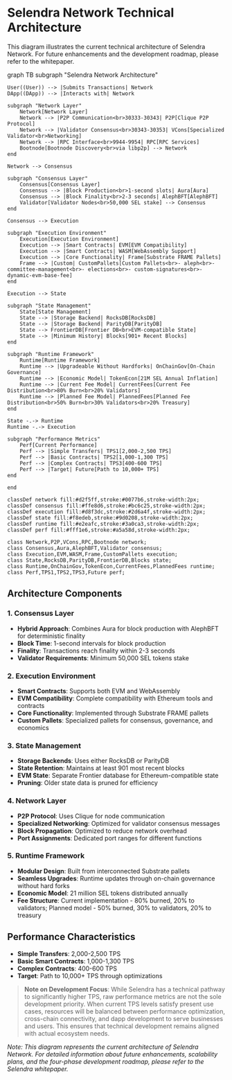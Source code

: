 # Selendra Network Technical Architecture

This diagram illustrates the current technical architecture of Selendra Network. For future enhancements and the development roadmap, please refer to the whitepaper.

graph TB
    subgraph "Selendra Network Architecture"
        
    User((User)) --> |Submits Transactions| Network
    DApp((DApp)) --> |Interacts with| Network
    
    subgraph "Network Layer"
        Network[Network Layer]
        Network --> |P2P Communication<br>30333-30343| P2P[Clique P2P Protocol]
        Network --> |Validator Consensus<br>30343-30353| VCons[Specialized Validator<br>Networking]
        Network --> |RPC Interface<br>9944-9954| RPC[RPC Services]
        Bootnode[Bootnode Discovery<br>via libp2p] --> Network
    end
    
    Network --> Consensus
    
    subgraph "Consensus Layer"
        Consensus[Consensus Layer]
        Consensus --> |Block Production<br>1-second slots| Aura[Aura]
        Consensus --> |Block Finality<br>2-3 seconds| AlephBFT[AlephBFT]
        Validator[Validator Nodes<br>50,000 SEL stake] --> Consensus
    end
    
    Consensus --> Execution
    
    subgraph "Execution Environment"
        Execution[Execution Environment]
        Execution --> |Smart Contracts| EVM[EVM Compatibility]
        Execution --> |Smart Contracts| WASM[WebAssembly Support]
        Execution --> |Core Functionality| Frame[Substrate FRAME Pallets]
        Frame --> |Custom| CustomPallets[Custom Pallets<br>- aleph<br>- committee-management<br>- elections<br>- custom-signatures<br>- dynamic-evm-base-fee]
    end
    
    Execution --> State
    
    subgraph "State Management"
        State[State Management]
        State --> |Storage Backend| RocksDB[RocksDB]
        State --> |Storage Backend| ParityDB[ParityDB]
        State --> FrontierDB[Frontier DB<br>EVM-compatible State]
        State --> |Minimum History| Blocks[901+ Recent Blocks]
    end
    
    subgraph "Runtime Framework"
        Runtime[Runtime Framework]
        Runtime --> |Upgradeable Without Hardforks| OnChainGov[On-Chain Governance]
        Runtime --> |Economic Model| TokenEcon[21M SEL Annual Inflation]
        Runtime --> |Current Fee Model| CurrentFees[Current Fee Distribution<br>80% Burn<br>20% Validators]
        Runtime --> |Planned Fee Model| PlannedFees[Planned Fee Distribution<br>50% Burn<br>30% Validators<br>20% Treasury]
    end
    
    State -.-> Runtime
    Runtime -.-> Execution
    
    subgraph "Performance Metrics"
        Perf[Current Performance]
        Perf --> |Simple Transfers| TPS1[2,000-2,500 TPS]
        Perf --> |Basic Contracts| TPS2[1,000-1,300 TPS]
        Perf --> |Complex Contracts| TPS3[400-600 TPS]
        Perf --> |Target| Future[Path to 10,000+ TPS]
    end
    
    end
    
    classDef network fill:#d2f5ff,stroke:#0077b6,stroke-width:2px;
    classDef consensus fill:#ffe8d6,stroke:#bc6c25,stroke-width:2px;
    classDef execution fill:#d8f3dc,stroke:#2d6a4f,stroke-width:2px;
    classDef state fill:#f8edeb,stroke:#9d0208,stroke-width:2px;
    classDef runtime fill:#e2eafc,stroke:#3a0ca3,stroke-width:2px;
    classDef perf fill:#fff1e6,stroke:#a5a58d,stroke-width:2px;
    
    class Network,P2P,VCons,RPC,Bootnode network;
    class Consensus,Aura,AlephBFT,Validator consensus;
    class Execution,EVM,WASM,Frame,CustomPallets execution;
    class State,RocksDB,ParityDB,FrontierDB,Blocks state;
    class Runtime,OnChainGov,TokenEcon,CurrentFees,PlannedFees runtime;
    class Perf,TPS1,TPS2,TPS3,Future perf;

## Architecture Components

### 1. Consensus Layer
- **Hybrid Approach**: Combines Aura for block production with AlephBFT for deterministic finality
- **Block Time**: 1-second intervals for block production
- **Finality**: Transactions reach finality within 2-3 seconds
- **Validator Requirements**: Minimum 50,000 SEL tokens stake

### 2. Execution Environment
- **Smart Contracts**: Supports both EVM and WebAssembly
- **EVM Compatibility**: Complete compatibility with Ethereum tools and contracts
- **Core Functionality**: Implemented through Substrate FRAME pallets
- **Custom Pallets**: Specialized pallets for consensus, governance, and economics

### 3. State Management
- **Storage Backends**: Uses either RocksDB or ParityDB
- **State Retention**: Maintains at least 901 most recent blocks
- **EVM State**: Separate Frontier database for Ethereum-compatible state
- **Pruning**: Older state data is pruned for efficiency

### 4. Network Layer
- **P2P Protocol**: Uses Clique for node communication
- **Specialized Networking**: Optimized for validator consensus messages
- **Block Propagation**: Optimized to reduce network overhead
- **Port Assignments**: Dedicated port ranges for different functions

### 5. Runtime Framework
- **Modular Design**: Built from interconnected Substrate pallets
- **Seamless Upgrades**: Runtime updates through on-chain governance without hard forks
- **Economic Model**: 21 million SEL tokens distributed annually
- **Fee Structure**: Current implementation - 80% burned, 20% to validators; Planned model - 50% burned, 30% to validators, 20% to treasury

## Performance Characteristics
- **Simple Transfers**: 2,000-2,500 TPS
- **Basic Smart Contracts**: 1,000-1,300 TPS
- **Complex Contracts**: 400-600 TPS
- **Target**: Path to 10,000+ TPS through optimizations 

> **Note on Development Focus**: While Selendra has a technical pathway to significantly higher TPS, raw performance metrics are not the sole development priority. When current TPS levels satisfy present use cases, resources will be balanced between performance optimization, cross-chain connectivity, and dapp development to serve businesses and users. This ensures that technical development remains aligned with actual ecosystem needs.

*Note: This diagram represents the current architecture of Selendra Network. For detailed information about future enhancements, scalability plans, and the four-phase development roadmap, please refer to the Selendra whitepaper.* 